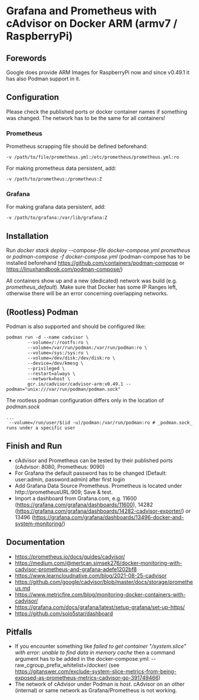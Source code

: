 # Grafana and Prometheus with cAdvisor on Docker ARM (armv7 / RaspberryPi)

## Forewords
Google does provide ARM Images for RaspberryPi now and since v0.49.1 it has also Podman support in it.

## Configuration
Please check the published ports or docker container names if something was changed.
The network has to be the same for all containers!

### Prometheus
Prometheus scrapping file should be defined beforehand:
```
-v /path/to/file/prometheus.yml:/etc/prometheus/prometheus.yml:ro
```

For making prometheus data persistent, add:
```
-v /path/to/prometheus:/prometheus:Z
```
  
### Grafana
For making grafana data persistent, add:
```
-v /path/to/grafana:/var/lib/grafana:Z
```

## Installation
Run _docker stack deploy --compose-file docker-compose.yml prometheus_ or _podman-compose -f docker-compose.yml_ (podman-compose has to be installed beforehand https://github.com/containers/podman-compose or https://linuxhandbook.com/podman-compose/)

All containers show up and a new (dedicated) network was build (e.g. _prometheus_default_). Make sure that Docker has some IP Ranges left, otherwise there will be an error concerning overlapping networks.

## (Rootless) Podman
Podman is also supported and should be configured like:

```
podman run -d --name cadvisor \
        --volume=/:/rootfs:ro \
        --volume=/var/run/podman:/var/run/podman:ro \
        --volume=/sys:/sys:ro \
        --volume=/dev/disk:/dev/disk:ro \
        --device=/dev/kmesg \
        --privileged \
        --restart=always \
        --network=host \
        gcr.io/cadvisor/cadvisor-arm:v0.49.1 --podman="unix:///var/run/podman/podman.sock"
```

The rootless podman configuration differs only in the location of _podman.sock_

```
...
 --volume=/run/user/$(id -u)/podman:/var/run/podman:ro # _podman.sock_ runs under a specific user
```

## Finish and Run
* cAdvisor and Prometheus can be tested by their published ports (cAdvisor: 8080, Prometheus: 9090)
* For Grafana the default password has to be changed (Default: user:admin, password:admin) after first login
* Add Grafana Data Source Prometheus. Prometheus is located under http://prometheusURL:909; Save & test.
* Import a dashboard from Grafana.com, e.g. 11600 (https://grafana.com/grafana/dashboards/11600), 14282 (https://grafana.com/grafana/dashboards/14282-cadvisor-exporter/) or 13496 (https://grafana.com/grafana/dashboards/13496-docker-and-system-monitoring/)

## Documentation
* https://prometheus.io/docs/guides/cadvisor/
* https://medium.com/@mertcan.simsek276/docker-monitoring-with-cadvisor-prometheus-and-grafana-adefe1202bf8
* https://www.learncloudnative.com/blog/2021-08-25-cadvisor
* https://github.com/google/cadvisor/blob/master/docs/storage/prometheus.md
* https://www.metricfire.com/blog/monitoring-docker-containers-with-cadvisor/
* https://grafana.com/docs/grafana/latest/setup-grafana/set-up-https/
* https://github.com/solo5star/dashboard

## Pitfalls
* If you encounter something like _failed to get container "/system.slice" with error: unable to find data in memory cache_ then a command argument has to be added in the docker-compose.yml: --raw_cgroup_prefix_whitelist=/docker/
(see https://gitanswer.com/exclude-system-slice-metrics-from-being-exposed-as-prometheus-metrics-cadvisor-go-391749466)
* The network of cAdvisor under Podman is _host_. cAdvisor on an other (internal) or same network as Grafana/Prometheus is not working.
